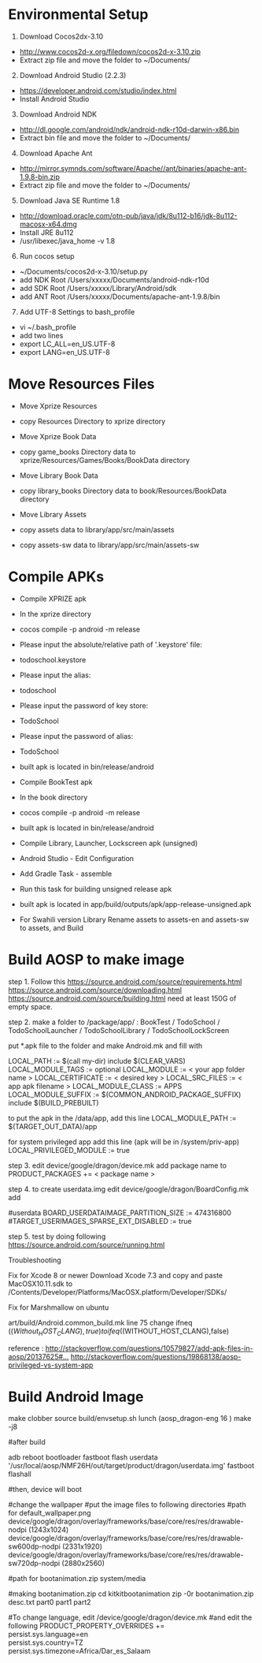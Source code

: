 # Environmental Setup #

1. Download Cocos2dx-3.10
* http://www.cocos2d-x.org/filedown/cocos2d-x-3.10.zip
* Extract zip file and move the folder to ~/Documents/


2. Download Android Studio (2.2.3)
* https://developer.android.com/studio/index.html
* Install Android Studio


3. Download Android NDK
* http://dl.google.com/android/ndk/android-ndk-r10d-darwin-x86.bin
* Extract bin file and move the folder to ~/Documents/


4. Download Apache Ant
* http://mirror.symnds.com/software/Apache//ant/binaries/apache-ant-1.9.8-bin.zip
* Extract zip file and move the folder to ~/Documents/


5. Download Java SE Runtime 1.8
* http://download.oracle.com/otn-pub/java/jdk/8u112-b16/jdk-8u112-macosx-x64.dmg
* Install JRE 8u112
* /usr/libexec/java_home -v 1.8


6. Run cocos setup
* ~/Documents/cocos2d-x-3.10/setup.py
* add NDK Root /Users/xxxxx/Documents/android-ndk-r10d
* add SDK Root /Users/xxxxx/Library/Android/sdk
* add ANT Root /Users/xxxxx/Documents/apache-ant-1.9.8/bin


7. Add UTF-8 Settings to bash_profile
* vi ~/.bash_profile
* add two lines
* export LC_ALL=en_US.UTF-8
* export LANG=en_US.UTF-8




# Move Resources Files #

* Move Xprize Resources
* copy Resources Directory to xprize directory

* Move Xprize Book Data
* copy game_books Directory data to xprize/Resources/Games/Books/BookData directory

* Move Library Book Data
* copy library_books Directory data to book/Resources/BookData directory

* Move Library Assets
* copy assets data to library/app/src/main/assets
* copy assets-sw data to library/app/src/main/assets-sw



# Compile APKs #

* Compile XPRIZE apk
* In the xprize directory
* cocos compile -p android -m release
* Please input the absolute/relative path of '.keystore' file:
* todoschool.keystore
* Please input the alias:
* todoschool
* Please input the password of key store:
* TodoSchool
* Please input the password of alias:
* TodoSchool
* built apk is located in bin/release/android

* Compile BookTest apk
* In the book directory
* cocos compile -p android -m release
* built apk is located in bin/release/android

* Compile Library, Launcher, Lockscreen apk (unsigned)
* Android Studio - Edit Configuration
* Add Gradle Task - assemble
* Run this task for building unsigned release apk
* built apk is located in app/build/outputs/apk/app-release-unsigned.apk

* For Swahili version Library
Rename assets to assets-en and assets-sw to assets, and Build


# Build AOSP to make image #

step 1.
Follow this 
https://source.android.com/source/requirements.html
https://source.android.com/source/downloading.html
https://source.android.com/source/building.html
need at least 150G of empty space. 

step 2.
make a folder to <aosp root>/package/app/<app name>
: BookTest / TodoSchool / TodoSchoolLauncher / TodoSchoolLibrary / TodoSchoolLockScreen

put *.apk file to the folder and make Android.mk and fill with

LOCAL_PATH := $(call my-dir)
include $(CLEAR_VARS)
LOCAL_MODULE_TAGS := optional
LOCAL_MODULE := < your app folder name >
LOCAL_CERTIFICATE := < desired key >
LOCAL_SRC_FILES := < app apk filename >
LOCAL_MODULE_CLASS := APPS
LOCAL_MODULE_SUFFIX := $(COMMON_ANDROID_PACKAGE_SUFFIX)
include $(BUILD_PREBUILT)

to put the apk in the /data/app, add this line
LOCAL_MODULE_PATH := $(TARGET_OUT_DATA)/app

for system privileged app add this line (apk will be in /system/priv-app)
LOCAL_PRIVILEGED_MODULE := true 

step 3.
edit device/google/dragon/device.mk
add package name to 
PRODUCT_PACKAGES += < package name >

step 4.
to create userdata.img
edit device/google/dragon/BoardConfig.mk
add 

#userdata
BOARD_USERDATAIMAGE_PARTITION_SIZE := 474316800
#TARGET_USERIMAGES_SPARSE_EXT_DISABLED := true

step 5.
test by doing following
https://source.android.com/source/running.html

Troubleshooting

Fix for Xcode 8 or newer
Download Xcode 7.3 and copy and paste MacOSX10.11.sdk to <Xcode8 or newer.app>/Contents/Developer/Platforms/MacOSX.platform/Developer/SDKs/

Fix for Marshmallow on ubuntu

art/build/Android.common_build.mk
line 75
change 
ifneq ($(Without_HOST_CLANG),true)
to
ifeq ($(WITHOUT_HOST_CLANG),false)


reference : http://stackoverflow.com/questions/10579827/add-apk-files-in-aosp/20137625#…
http://stackoverflow.com/questions/19868138/aosp-privileged-vs-system-app



# Build Android Image #

make clobber
source build/envsetup.sh
lunch   (aosp_dragon-eng 16 )
make -j8


#after build

adb reboot bootloader
fastboot flash userdata '/usr/local/aosp/NMF26H/out/target/product/dragon/userdata.img'
fastboot flashall

#then, device will boot



#change the wallpaper
#put the image files to following directories
#path for default_wallpaper.png
device/google/dragon/overlay/frameworks/base/core/res/res/drawable-nodpi (1243x1024)
device/google/dragon/overlay/frameworks/base/core/res/res/drawable-sw600dp-nodpi (2331x1920)
device/google/dragon/overlay/frameworks/base/core/res/res/drawable-sw720dp-nodpi (2880x2560)

#path for bootanimation.zip
system/media

#making bootanimation.zip
cd kitkitbootanimation
zip -0r bootanimation.zip desc.txt part0 part1 part2

#To change language, edit /device/google/dragon/device.mk
#and edit the following
PRODUCT_PROPERTY_OVERRIDES += \
persist.sys.language=en \
persist.sys.country=TZ \
persist.sys.timezone=Africa/Dar_es_Salaam
